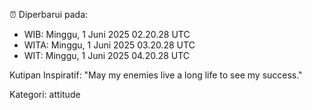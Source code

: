 ⏰ Diperbarui pada:
- WIB: Minggu, 1 Juni 2025 02.20.28 UTC
- WITA: Minggu, 1 Juni 2025 03.20.28 UTC
- WIT: Minggu, 1 Juni 2025 04.20.28 UTC

Kutipan Inspiratif:
"May my enemies live a long life to see my success."


Kategori: attitude

